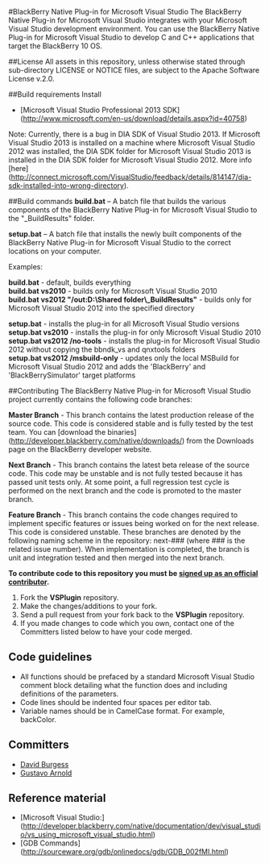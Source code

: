 #BlackBerry Native Plug-in for Microsoft Visual Studio
The BlackBerry Native Plug-in for Microsoft Visual Studio integrates with your Microsoft Visual Studio development environment. You can use the BlackBerry Native Plug-in for Microsoft Visual Studio to develop C and C++ applications that target the BlackBerry 10 OS.

##License
All assets in this repository, unless otherwise stated through sub-directory LICENSE or NOTICE files, are subject to the Apache Software License v.2.0.

##Build requirements
Install
* [Microsoft Visual Studio Professional 2013 SDK] (http://www.microsoft.com/en-us/download/details.aspx?id=40758)

Note: Currently, there is a bug in DIA SDK of Visual Studio 2013.
If Microsoft Visual Studio 2013 is installed on a machine where Microsoft Visual Studio 2012 was installed, the DIA SDK folder for Microsoft Visual Studio 2013 is installed in the DIA SDK folder for Microsoft Visual Studio 2012.
More info [here] (http://connect.microsoft.com/VisualStudio/feedback/details/814147/dia-sdk-installed-into-wrong-directory).

##Build commands
**build.bat** – A batch file that builds the various components of the BlackBerry Native Plug-in for Microsoft Visual Studio to the "_BuildResults" folder.

**setup.bat** – A batch file that installs the newly built components of the BlackBerry Native Plug-in for Microsoft Visual Studio to the correct locations on your computer. 

Examples:  

 **build.bat** - default, builds everything  
 **build.bat vs2010** - builds only for Microsoft Visual Studio 2010  
 **build.bat vs2012 "/out:D:\Shared folder\\_BuildResults"** - builds only for Microsoft Visual Studio 2012 into the specified directory  
 
 **setup.bat** - installs the plug-in for all Microsoft Visual Studio versions  
 **setup.bat vs2010** - installs the plug-in for only Microsoft Visual Studio 2010  
 **setup.bat vs2012 /no-tools** - installs the plug-in for Microsoft Visual Studio 2012 without copying the bbndk_vs and qnxtools folders  
 **setup.bat vs2012 /msbuild-only** - updates only the local MSBuild for Microsoft Visual Studio 2012 and adds the 'BlackBerry' and 'BlackBerrySimulator' target platforms

##Contributing
The BlackBerry Native Plug-in for Microsoft Visual Studio project currently contains the following code branches: 

**Master Branch** - This branch contains the latest production release of the source code. This code is considered stable and is fully tested by the test team. You can [download the binaries] (http://developer.blackberry.com/native/downloads/) from the Downloads page on the BlackBerry developer website.   

**Next Branch** - This branch contains the latest beta release of the source code. This code may be unstable and is not fully tested because it has passed unit tests only. At some point, a full regression test cycle is performed on the next branch and the code is promoted to the master branch.

**Feature Branch** - This branch contains the code changes required to implement specific features or issues being worked on for the next release. This code is considered unstable. These branches are denoted by the following naming scheme in the repository: next-### (where ### is the related issue number). When implementation is completed, the branch is unit and integration tested and then merged into the next branch.

**To contribute code to this repository you must be [signed up as an official contributor](http://blackberry.github.com/howToContribute.html).**

1. Fork the **VSPlugin** repository.
2. Make the changes/additions to your fork.
3. Send a pull request from your fork back to the **VSPlugin** repository.
4. If you made changes to code which you own, contact one of the Committers listed below to have your code merged.

## Code guidelines
* All functions should be prefaced by a standard Microsoft Visual Studio comment block detailing what the function does and including definitions of the parameters.
* Code lines should be indented four spaces per editor tab.
* Variable names should be in CamelCase format. For example, backColor.

## Committers
* [David Burgess](http://github.com/dbrgss)
* [Gustavo Arnold](http://github.com/guarnold)

## Reference material
* [Microsoft Visual Studio:] (http://developer.blackberry.com/native/documentation/dev/visual_studio/vs_using_microsoft_visual_studio.html) 
* [GDB Commands] (http://sourceware.org/gdb/onlinedocs/gdb/GDB_002fMI.html)
